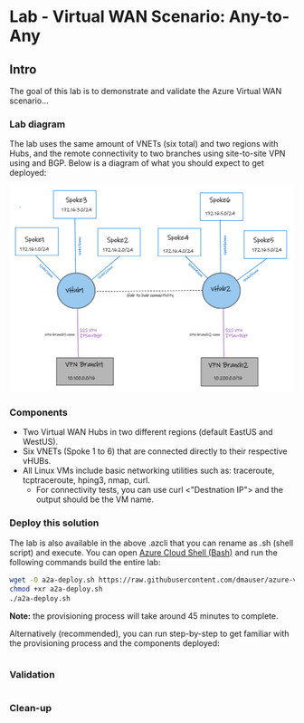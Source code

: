 # Lab - Virtual WAN Scenario: Any-to-Any

## Intro

The goal of this lab is to demonstrate and validate the Azure Virtual WAN scenario...

### Lab diagram

The lab uses the same amount of VNETs (six total) and two regions with Hubs, and the remote connectivity to two branches using site-to-site VPN using and BGP. Below is a diagram of what you should expect to get deployed:

![net diagram](./media/networkdiagram.png)

### Components

- Two Virtual WAN Hubs in two different regions (default EastUS and WestUS).
- Six VNETs (Spoke 1 to 6) that are connected directly to their respective vHUBs.
- All Linux VMs include basic networking utilities such as: traceroute, tcptraceroute, hping3, nmap, curl.
    - For connectivity tests, you can use curl <"Destnation IP"> and the output should be the VM name.

### Deploy this solution

The lab is also available in the above .azcli that you can rename as .sh (shell script) and execute. You can open [Azure Cloud Shell (Bash)](https://shell.azure.com) and run the following commands build the entire lab:

```bash
wget -O a2a-deploy.sh https://raw.githubusercontent.com/dmauser/azure-virtualwan/main/any-to-any/a2a-deploy.azcli
chmod +xr a2a-deploy.sh
./a2a-deploy.sh 
```

**Note:** the provisioning process will take around 45 minutes to complete.

Alternatively (recommended), you can run step-by-step to get familiar with the provisioning process and the components deployed:

```bash

```

### Validation

```bash
```

### Clean-up

```bash
```